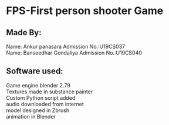 <h1> FPS-First person shooter Game </h1>

<h2>Made By:</h2>
Name: Ankur panasara Admission No.:U19CS037 <br>
Name: Banseedhar Gondaliya Admission No.:U19CS040


<h2>Software used: </h2>
Game engine blender 2.79              <br>
Textures made in substance painter    <br>
Custom Python script added            <br>
audio downloaded from internet        <br>
model designed in Zbrush              <br>
animation in Blender                  <br>

